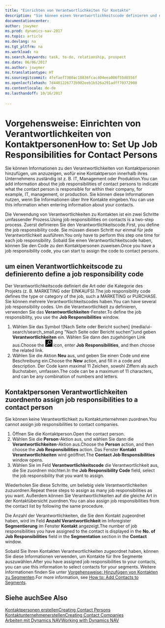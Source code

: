 ```yaml
---
title: "Einrichten von Verantwortlichkeiten für Kontakte"
description: "Sie können einen Verantwortlichkeitscode definieren und diesen einem Kontakt zuweisen, um den Aufgaben anzuzeigen, dass Ihr Kontakt bei dem Unternehmen, z IT, oder Produktion verantwortlich ist."
documentationcenter: 
author: jswymer
ms.prod: dynamics-nav-2017
ms.topic: article
ms.devlang: na
ms.tgt_pltfrm: na
ms.workload: na
ms.search.keywords: task, to-do, relationship, prospect
ms.date: 06/06/2017
ms.author: jswymer
ms.translationtype: HT
ms.sourcegitcommit: 4fefaef7380ac10836fcac404eea006f55d8556f
ms.openlocfilehash: 7d4481226772b902eeb1b526a291adff70372908
ms.contentlocale: de-de
ms.lasthandoff: 10/16/2017

---
```

# <a name="how-to-set-up-job-responsibilities-for-contact-persons"></a><span data-ttu-id="96df2-103">Vorgehensweise: Einrichten von Verantwortlichkeiten von Kontaktpersonen</span><span class="sxs-lookup"><span data-stu-id="96df2-103">How to: Set Up Job Responsibilities for Contact Persons</span></span>
<span data-ttu-id="96df2-104">Sie können Informationen zu den Verantwortlichkeiten von Kontaktpersonen hinzufügen, um anzuzeigen, wofür eine Kontaktperson innerhalb ihres Unternehmens zuständig ist z. B. IT, Management oder Produktion.</span><span class="sxs-lookup"><span data-stu-id="96df2-104">You can add information about the job responsibilities of contact persons to indicate what the contact person is responsible for within their company, for example, IT, management, or production.</span></span> <span data-ttu-id="96df2-105">Sie können diese Informationen nutzen, wenn Sie Informationen über Ihre Kontakte eingeben.</span><span class="sxs-lookup"><span data-stu-id="96df2-105">You can use this information when entering information about your contacts.</span></span>

<span data-ttu-id="96df2-106">Die Verwendung von Verantwortlichkeiten zu Kontakten ist ein zwei Schritte umfassender Prozess.</span><span class="sxs-lookup"><span data-stu-id="96df2-106">Using job responsibilities on contacts is a two-step process.</span></span> <span data-ttu-id="96df2-107">Zuerst definieren Sie den Verantwortlichkeitscode.</span><span class="sxs-lookup"><span data-stu-id="96df2-107">First, you define the job responsibility code.</span></span> <span data-ttu-id="96df2-108">Sie müssen diesen Schritt nur einmal für jede Verantwortlichkeit ausführen.</span><span class="sxs-lookup"><span data-stu-id="96df2-108">You only have to perform this step one time for each job responsibility.</span></span> <span data-ttu-id="96df2-109">Sobald Sie einen Verantwortlichkeitscode haben, können Sie den Code zu den Kontaktpersonen zuweisen.</span><span class="sxs-lookup"><span data-stu-id="96df2-109">Once you have a job responsibility code, you can start to assign the code to contact persons.</span></span>

## <a name="to-define-a-job-responsibility-code"></a><span data-ttu-id="96df2-110">um einen Verantwortlichkeitscode zu definieren</span><span class="sxs-lookup"><span data-stu-id="96df2-110">to define a job responsibility code</span></span>
<span data-ttu-id="96df2-111">Der Verantwortlichkeitscode definiert die Art oder die Kategorie des Projekts (z. B. MARKETING oder EINKAUFS).</span><span class="sxs-lookup"><span data-stu-id="96df2-111">The job responsibility code defines the type or category of the job, such a MARKETING or PURCHASE.</span></span> <span data-ttu-id="96df2-112">Sie können mehrere Verantwortlichkeitscodes haben.</span><span class="sxs-lookup"><span data-stu-id="96df2-112">You can have several job responsibility codes.</span></span> <span data-ttu-id="96df2-113">Um die Verantwortlichkeit zu definieren, verwenden Sie das **Verantwortlichkeiten**-Fenster.</span><span class="sxs-lookup"><span data-stu-id="96df2-113">To define the job responsibility, you use the **Job Responsibilities** window.</span></span>

1. <span data-ttu-id="96df2-114">Wählen Sie das Symbol ![Nach Seite oder Bericht suchen] (media/ui-search/search_small.png "Nach Seite oder Bericht suchen")und geben **Verantwortlichkeiten** ein. Wählen Sie dann den zugehörigen Link aus.</span><span class="sxs-lookup"><span data-stu-id="96df2-114">Choose the ![Search for Page or Report](media/ui-search/search_small.png "Search for Page or Report icon") icon, enter **Job Responsibilities**, and then choose the related link.</span></span>
2. <span data-ttu-id="96df2-115">Wählen Sie die Aktion **Neu** aus, und geben Sie einen Code und eine Beschreibung ein.</span><span class="sxs-lookup"><span data-stu-id="96df2-115">Choose the **New** action, and fill in a code and description.</span></span> <span data-ttu-id="96df2-116">Der Code kann maximal 11 Zeichen, sowohl Ziffern als auch Buchstaben, umfassen.</span><span class="sxs-lookup"><span data-stu-id="96df2-116">The code can be a maximum of 11 characters, and can be any combination of numbers and letters.</span></span>

## <a name="to-assign-job-responsibilities-to-a-contact-person"></a><span data-ttu-id="96df2-117">Kontaktpersonen Verantwortlichkeiten zuordnen</span><span class="sxs-lookup"><span data-stu-id="96df2-117">to assign job responsibilities to a contact person</span></span>
<span data-ttu-id="96df2-118">Sie können keine Verantwortlichkeit zu Kontaktunternehmen zuordnen.</span><span class="sxs-lookup"><span data-stu-id="96df2-118">You cannot assign job responsibilities to contact companies.</span></span>

1. <span data-ttu-id="96df2-119">Öffnen Sie die Kontaktperson.</span><span class="sxs-lookup"><span data-stu-id="96df2-119">Open the contact person.</span></span>
2. <span data-ttu-id="96df2-120">Wählen Sie die **Person**-Aktion aus, und wählen Sie dann die **Verantwortlichkeiten**-Aktion aus.</span><span class="sxs-lookup"><span data-stu-id="96df2-120">Choose the **Person** action, and then choose the **Job Responsibilities** action.</span></span> <span data-ttu-id="96df2-121">Das Fenster **Kontakt Verantwortlichkeiten** wird geöffnet.</span><span class="sxs-lookup"><span data-stu-id="96df2-121">The **Contact Job Responsibilities** window opens.</span></span>
3. <span data-ttu-id="96df2-122">Wählen Sie im Feld **Verantwortlichkeitscode** die Verantwortlichkeit aus, die Sie zuordnen möchten.</span><span class="sxs-lookup"><span data-stu-id="96df2-122">In the **Job Responsibility Code** field, select the job responsibility that you want to assign.</span></span>

<span data-ttu-id="96df2-123">Wiederholen Sie diese Schritte, um beliebig viele Verantwortlichkeiten zuzuordnen.</span><span class="sxs-lookup"><span data-stu-id="96df2-123">Repeat these steps to assign as many job responsibilities as you want.</span></span> <span data-ttu-id="96df2-124">Außerdem können Sie Verantwortlichkeiten auf die gleiche Art in der Kontaktübersicht zuordnen.</span><span class="sxs-lookup"><span data-stu-id="96df2-124">You can also assign job responsibilities from the contact list by following the same procedure.</span></span>

<span data-ttu-id="96df2-125">Die Anzahl der Verantwortlichkeiten, die Sie dem Kontakt zugeordnet haben, wird im Feld **Anzahl Verantwortlichkeit** im Inforegister **Segmentierung** im Fenster **Kontakt** angezeigt.</span><span class="sxs-lookup"><span data-stu-id="96df2-125">The number of job responsibilities you have assigned to the contact is displayed in the **No. of Job Responsibilities** field in the **Segmentation** section in the **Contact** window.</span></span>

<span data-ttu-id="96df2-126">Sobald Sie Ihren Kontakten Verantwortlichkeiten zugeordnet haben, können Sie diese Informationen verwenden, um Kontakte für Ihre Segmente auszuwählen.</span><span class="sxs-lookup"><span data-stu-id="96df2-126">After you have assigned job responsibilities to your contacts, you can use this information to select contacts for your segments.</span></span> <span data-ttu-id="96df2-127">Weitere Informationen finden Sie unter [Vorgehensweise: Hinzufügen von Kontakten zu Segmenten](marketing-add-contact-segment.md).</span><span class="sxs-lookup"><span data-stu-id="96df2-127">For more information, see [How to: Add Contacts to Segments](marketing-add-contact-segment.md).</span></span>

## <a name="see-also"></a><span data-ttu-id="96df2-128">Siehe auch</span><span class="sxs-lookup"><span data-stu-id="96df2-128">See Also</span></span>
[<span data-ttu-id="96df2-129">Kontaktpersonen erstellen</span><span class="sxs-lookup"><span data-stu-id="96df2-129">Creating Contact Persons</span></span>](marketing-create-contact-persons.md)  
[<span data-ttu-id="96df2-130">Kontaktunternehmenerstellen</span><span class="sxs-lookup"><span data-stu-id="96df2-130">Creating Contact Companies</span></span>](marketing-create-contact-companies.md)  
[<span data-ttu-id="96df2-131">Arbeiten mit Dynamics NAV</span><span class="sxs-lookup"><span data-stu-id="96df2-131">Working with Dynamics NAV</span></span>](ui-work-product.md)

